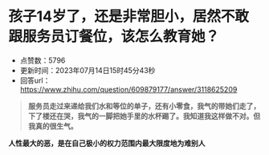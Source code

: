 # 孩子14岁了，还是非常胆小，居然不敢跟服务员订餐位，该怎么教育她？
- 点赞数：5796
- 更新时间：2023年07月14日15时45分43秒
- 回答url：https://www.zhihu.com/question/609879177/answer/3118625209
<body>
 <blockquote data-pid="u_rR7V5G">
  <b>服务员走过来递给我们水和等位的单子，还有小零食，我气的带她们走了，下了楼还在哭，我气的一脚把她手里的水杯踢了。我知道我这样做不对。但我真的很生气。<br></b>
 </blockquote>
 <p data-pid="caNF39Di"><b>人性最大的恶，是在自己极小的权力范围内最大限度地为难别人</b></p>
 <p></p>
</body>